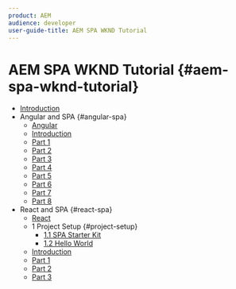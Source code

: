 ```yaml
---
product: AEM
audience: developer
user-guide-title: AEM SPA WKND Tutorial
---
```


# AEM SPA WKND Tutorial {#aem-spa-wknd-tutorial}

+ [Introduction](getting-started-spa-wknd-tutorial-develop.md)
+ Angular and SPA {#angular-spa}
  + [Angular](angular/angular.md)
  + [Introduction](angular/chapter-0.md)
  + [Part 1](angular/chapter-1.md)
  + [Part 2](angular/chapter-2.md)
  + [Part 3](angular/chapter-3.md)
  + [Part 4](angular/chapter-4.md)
  + [Part 5](angular/chapter-5.md)
  + [Part 6](angular/chapter-6.md)
  + [Part 7](angular/chapter-7.md)
  + [Part 8](angular/chapter-8.md)
+ React and SPA {#react-spa}
  + [React](react/react.md)
  + 1 Project Setup {#project-setup}
    + [1.1 SPA Starter Kit](react/spa-starter-kit.md)
    + [1.2 Hello World](react/hello-world.md)
  + [Introduction](react/chapter-0.md)
  + [Part 1](react/chapter-1.md)
  + [Part 2](react/chapter-2.md)
  + [Part 3](react/chapter-3.md)
